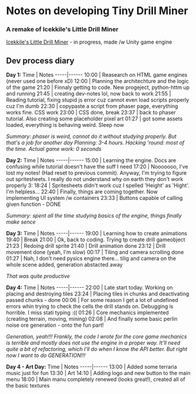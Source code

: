 # Notes on developing Tiny Drill Miner 
### A remake of Icekkile's Little Drill Miner

[Icekkile's Little Drill Miner](https://github.com/Icekkile/LittleDrillMiner) - in progress, made /w Unity game engine


## Dev process diary

**Day 1:**
Time | Notes
-----|------
10:00 | Reasearch on HTML game engines (never used one before xD)
12:00 | Planning the architechture and the logic of the game
21:20 | Finnaly getting to code. New progeject, python-httm up and running
21:45 | creating dev-notes lol, now back to work
21:55 | Reading tutorial, fixing stupid js error cuz cannot even load scripts properly cuz I'm dumb
22:30 | copypaste a script from phaser page, everything works fine. CSS work
23:00 | CSS done, break
23:37 | back to phaser tutorial. Also creating some placeholder pixel art
01:27 | got some assets loaded, everything is behaving weird. Sleep now

*Summary: phaser is weird, cannot do it without studying properly. But that's a job for another day*
*Planning: 3-4 hours. Hacking 'round: most of the time. Actual game work: 0 seconds*

**Day 2:**
Time | Notes
-----|------
15:00 | Learning the engine. Docs are confusing while tutorial doesn't have the suff I need
17:20 | Nooooooo, I've lost my notes! (Had reset to previous commit). Anyway, I'm trying to figure out spritesheets. I really do not understand why on earth they don't work properly 3:
18:24 | Spritesheets didn't work cuz I spelled 'Height' as 'Hight'. I'm helpless...
22:40 | Finally, things are coming together. Now implementing UI system /w containers
23:33 | Buttons capable of calling given function - DONE

*Summary: spent all the time studying basics of the engine, things finally make sence*

**Day 3:**
Time | Notes
-----|------
19:00 | Learning how to create animations
19:40 | Break
21:00 | Ok, back to coding. Trying tp create drill gameobject
21:23 | Redoing drill sprite
21:40 | Drill animation done
23:12 | Drill movement done (yeah, I'm slow)
00:17 | Tiling and camera scrolling done
01:27 | Nah, I don't need pysics engine there... tilig and camera on the whole scene added, generation abstacted away

*That was quite productive*

**Day 4:**
Time | Notes
-----|------
22:00 | Late start today. Working on placing and destroying tiles
23:24 | Placing tiles in chunks and deactivating passed chunks - done
00:06 | For some reason I get a lot of undefined errors whin trying to check the cells the drill stands on. Debugging is horrible. I miss stati typing :((
01:26 | Core mechanics implemented (creating terrain, moving, mining)
02:08 | And finally some basic perlin noise ore generation - onto the fun part!

*Generation, yeah!!! Frankly, the code I wrote for the core game mechanics is terrible and mostly does not use the engine in a proper way. It'll need quite a bit of refactoring, which I'll do when I know the API better. But right now I want to do GENERATION!!!*

**Day 4 - Art Day:**
Time | Notes
-----|------
13:00 | Added some terraria music just for fun
13:30 | Art
14:10 | Adding logo and new button to the main menu
18:00 | Main manu completely renewed (looks great!), created all of the basic textures